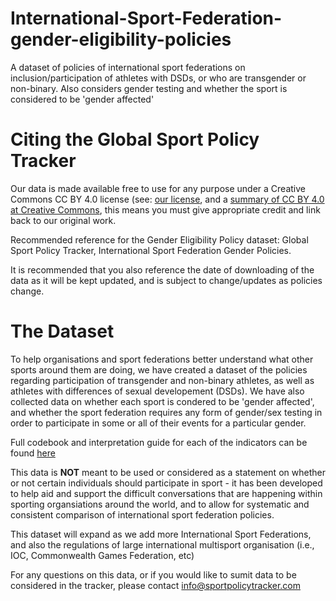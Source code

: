 # International-Sport-Federation-gender-eligibility-policies
A dataset of policies of international sport federations on inclusion/participation of athletes with DSDs, or who are transgender or non-binary. Also considers gender testing and whether the sport is considered to be 'gender affected' 

# Citing the Global Sport Policy Tracker

Our data is made available free to use for any purpose under a Creative Commons CC BY 4.0 license (see: [our license](LICENSE), and a [summary of CC BY 4.0 at Creative Commons](https://creativecommons.org/licenses/by/4.0/), this means you must give appropriate credit and link back to our original work. 

Recommended reference for the Gender Eligibility Policy dataset: Global Sport Policy Tracker, International Sport Federation Gender Policies. 

It is recommended that you also reference the date of downloading of the data as it will be kept updated, and is subject to change/updates as policies change. 

# The Dataset #

To help organisations and sport federations better understand what other sports around them are doing, we have created a dataset of the policies regarding participation of transgender and non-binary athletes, as well as athletes with differences of sexual developement (DSDs). We have also collected data on whether each sport is condered to be 'gender affected', and whether the sport federation requires any form of gender/sex testing in order to participate in some or all of their events for a particular gender. 

Full codebook and interpretation guide for each of the indicators can be found [here](codebook_and_documentation.md)

This data is **NOT** meant to be used or considered as a statement on whether or not certain individuals should participate in sport - it has been developed to help aid and support the difficult conversations that are happening within sporting organsiations around the world, and to allow for systematic and consistent comparison of international sport federation policies. 

This dataset will expand as we add more International Sport Federations, and also the regulations of large international multisport organisation (i.e., IOC, Commonwealth Games Federation, etc) 

For any questions on this data, or if you would like to sumit data to be considered in the tracker, please contact info@sportpolicytracker.com 

